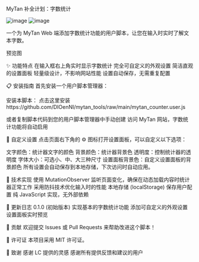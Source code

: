 MyTan 补全计划：字数统计

![image](https://github.com/user-attachments/assets/ed8bc29d-1127-426e-b444-03b075e6cc41) ![image](https://github.com/user-attachments/assets/9ba38a99-a604-414f-b239-ee20dee6538b)


一个为 MyTan Web 端添加字数统计功能的用户脚本，让您在输入时实时了解文本字数。

预览图

✨ 功能特点
在输入框右上角实时显示字数统计
完全可自定义的外观设置
简洁直观的设置面板
轻量级设计，不影响网站性能
设置自动保存，无需重复配置

📋 安装指南
首先安装一个用户脚本管理器：

安装本脚本：
点击这里安装https://github.com/DIOenNI/mytan_tools/raw/main/mytan_counter.user.js

或者复制脚本代码到您的用户脚本管理器中手动创建
访问 MyTan 网站，字数统计功能将自动启用

🎨 自定义设置
点击页面右下角的 ⚙️ 图标打开设置面板，可以自定义以下选项：

文字颜色：统计器文字的颜色
背景颜色：统计器背景色
透明度：控制统计器的透明度
字体大小：可选小、中、大三种尺寸
设置面板背景色：自定义设置面板的背景颜色
所有设置会自动保存到本地存储，下次访问时自动应用。

🔧 技术实现
使用 MutationObserver 监听页面变化，确保在动态加载内容时统计器正常工作
采用防抖技术优化输入时的性能
本地存储 (localStorage) 保存用户配置
纯 JavaScript 实现，无外部依赖

🔄 更新日志
0.1.0 (初始版本)
实现基本的字数统计功能
添加可自定义的外观设置
设置面板实时预览

🤝 贡献
欢迎提交 Issues 或 Pull Requests 来帮助改进这个脚本！

📜 许可证
本项目采用 MIT 许可证。

🙏 致谢
感谢 LC 提供的灵感
感谢所有提供反馈和建议的用户
